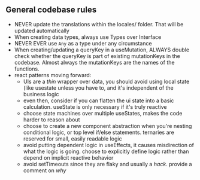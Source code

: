 ## General codebase rules
- NEVER update the translations within the locales/ folder. That will be updated automatically
- When creating data types, always use Types over Interface
- NEVER EVER use `Any` as a type under any circumstance
- When creating/updating a queryKey in a useMutation, ALWAYS double check whether the queryKey is part of existing mutationKeys in the codebase. Almost always the mutationKeys are the names of the functions.
- react patterns moving forward:
    - Uls are a _thin_ wrapper over data, you should avoid using local state (like usestate unless you have to, and it's
    independent of the business logic
    - even then, consider if you can flatten the ui state into a basic calculation. useState is only necessary if it's truly
    reactive
    - choose state machines over multiple useStates, makes the code harder to reason about
    - choose to create a new component abstraction when you're nesting conditional logic, or top level if/else
    statements. ternaries are reserved for small, easily readable logic
    - avoid putting dependent logic in useEffects, it causes misdirection of what the logic is going. choose to
    explicitly define logic rather than depend on implicit reactive behavior
    - avoid setTimeouts since they are flaky and usually a _hack_. provide a comment on _why_